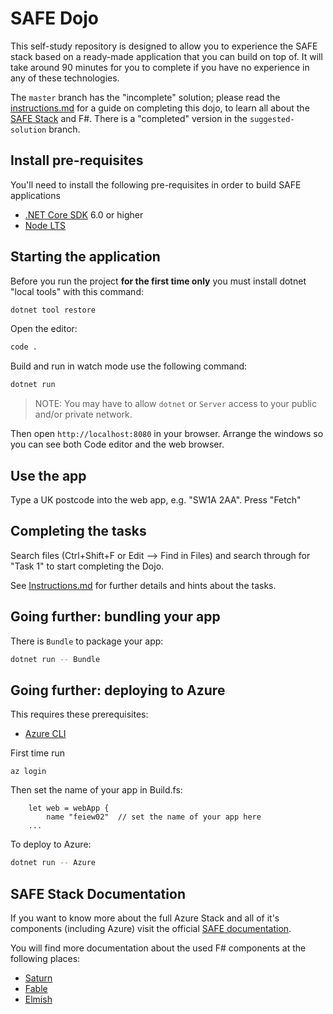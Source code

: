 # SAFE Dojo

This self-study repository is designed to allow you to experience the SAFE stack based on a ready-made application that you can build on top of. It will take around 90 minutes for you to complete if you have no experience in any of these technologies.

The `master` branch has the "incomplete" solution; please read the [instructions.md](Instructions.md) for a guide on completing this dojo, to learn all about the [SAFE Stack](https://safe-stack.github.io/) and F#. There is a "completed" version in the `suggested-solution` branch.

## Install pre-requisites

You'll need to install the following pre-requisites in order to build SAFE applications

* [.NET Core SDK](https://www.microsoft.com/net/download) 6.0 or higher
* [Node LTS](https://nodejs.org/en/download/)

## Starting the application

Before you run the project **for the first time only** you must install dotnet "local tools" with this command:

```bash
dotnet tool restore
```

Open the editor:

```bash
code .
```

Build and run in watch mode use the following command:

```bash
dotnet run
```

> NOTE: You may have to allow `dotnet` or `Server` access to your public and/or private network.

Then open `http://localhost:8080` in your browser. Arrange the windows so you can see both Code editor and the web browser.

## Use the app

Type a UK postcode into the web app, e.g. "SW1A 2AA". Press "Fetch"

## Completing the tasks

Search files (Ctrl+Shift+F or Edit --> Find in Files) and search through for "Task 1" to start completing the Dojo.

See [Instructions.md](Instructions.md) for further details and hints about the tasks.

## Going further: bundling your app

There is `Bundle` to package your app:

```bash
dotnet run -- Bundle
```
## Going further: deploying to Azure

This requires these prerequisites:
* [Azure CLI](https://docs.microsoft.com/en-us/cli/azure/install-azure-cli)

First time run

    az login

Then set the name of your app in Build.fs:

```
    let web = webApp {
        name "feiew02"  // set the name of your app here
    ...
```

To deploy to Azure:

```bash
dotnet run -- Azure
```

## SAFE Stack Documentation

If you want to know more about the full Azure Stack and all of it's components (including Azure) visit the official [SAFE documentation](https://safe-stack.github.io/docs/).

You will find more documentation about the used F# components at the following places:

* [Saturn](https://saturnframework.org/)
* [Fable](https://fable.io/docs/)
* [Elmish](https://elmish.github.io/elmish/)
